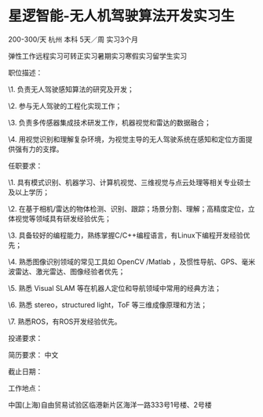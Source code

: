 # 星逻智能-无人机驾驶算法开发实习生

200-300/天 杭州 本科 5天／周 实习3个月

弹性工作远程实习可转正实习暑期实习寒假实习留学生实习

职位描述：

\1. 负责无人驾驶感知算法的研究及开发；

\2. 参与无人驾驶的工程化实现工作；

\3. 负责多传感器集成技术研发工作，机器视觉和雷达的数据融合；

\4. 用视觉识别和理解复杂环境，为视觉主导的无人驾驶系统在感知和定位方面提供强有力的支撑。

任职要求：

\1. 具有模式识别、机器学习、计算机视觉、三维视觉与点云处理等相关专业硕士及以上学历；

\2. 在基于相机/雷达的物体检测、识别、跟踪；场景分割、理解；高精度定位，立体视觉等领域具有研发经验优先；

\3. 具备较好的编程能力，熟练掌握C/C++编程语言，有Linux下编程开发经验优先；

\4. 熟悉图像识别领域的常见工具如 OpenCV /Matlab ，及惯性导航、GPS、毫米波雷达、激光雷达、图像经验者优先；

\5. 熟悉 Visual SLAM 等在机器人定位和导航领域中常用的经典方法；

\6. 熟悉 stereo，structured light，ToF 等三维成像原理和方法；

\7. 熟悉ROS，有ROS开发经验优先。

投递要求：

简历要求： 中文

截止日期：

工作地点：

中国(上海)自由贸易试验区临港新片区海洋一路333号1号楼、2号楼